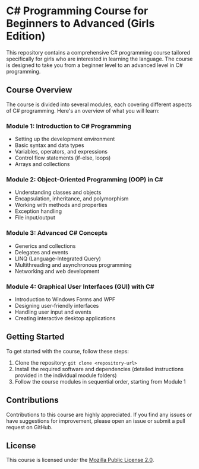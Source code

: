 # C# Programming Course for Beginners to Advanced (Girls Edition)
This repository contains a comprehensive C# programming course tailored specifically for girls who are interested in learning the language. The course is designed to take you from a beginner level to an advanced level in C# programming.

## Course Overview
The course is divided into several modules, each covering different aspects of C# programming. Here's an overview of what you will learn:

### Module 1: Introduction to C# Programming
- Setting up the development environment
- Basic syntax and data types
- Variables, operators, and expressions
- Control flow statements (if-else, loops)
- Arrays and collections

### Module 2: Object-Oriented Programming (OOP) in C#
- Understanding classes and objects
- Encapsulation, inheritance, and polymorphism
- Working with methods and properties
- Exception handling
- File input/output

### Module 3: Advanced C# Concepts
- Generics and collections
- Delegates and events
- LINQ (Language-Integrated Query)
- Multithreading and asynchronous programming
- Networking and web development

### Module 4: Graphical User Interfaces (GUI) with C#
- Introduction to Windows Forms and WPF
- Designing user-friendly interfaces
- Handling user input and events
- Creating interactive desktop applications
  
## Getting Started
To get started with the course, follow these steps:
1. Clone the repository: `git clone <repository-url>`
2. Install the required software and dependencies (detailed instructions provided in the individual module folders)
3. Follow the course modules in sequential order, starting from Module 1
   
## Contributions
Contributions to this course are highly appreciated. If you find any issues or have suggestions for improvement, please open an issue or submit a pull request on GitHub.

## License
This course is licensed under the [Mozilla Public License 2.0](LICENSE). 
